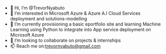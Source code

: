 - 👋 Hi, I’m @TrevorNyabuto
- 👀 I’m interested in Microsoft Azure & Azure A.I Cloud Services deployment and solutions-modelling
- 🌱 I’m currently provisioning a basic eportfolio site and learning Machine Learning using Python to integrate into App service deployment on Microsoft Azure 
- 💞️ I’m looking to collaborate on projects & internships
- 📫 Reach me on:trevornyabuto@gmail.com

<!---
TrevorN-tech/TrevorNyabuto is a ✨ special ✨ repository because its `README.md` (this file) appears on your GitHub profile.
You can click the Preview link to take a look at your changes.
--->

